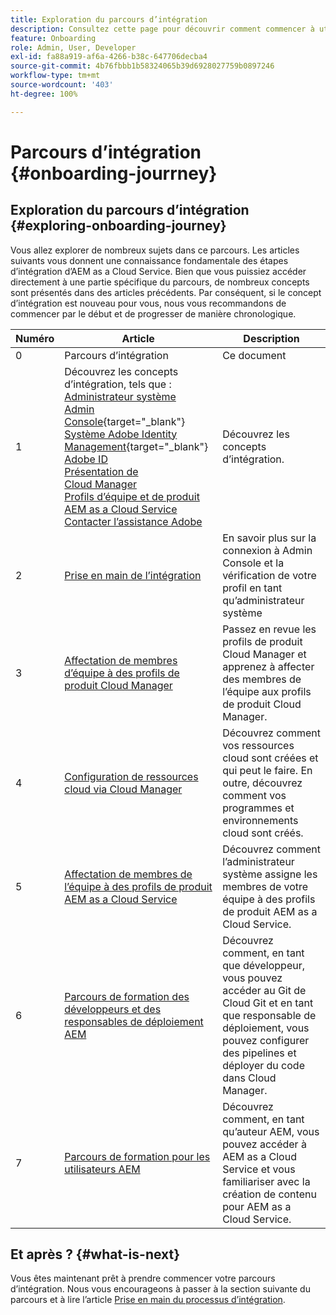```yaml
---
title: Exploration du parcours d’intégration
description: Consultez cette page pour découvrir comment commencer à utiliser le parcours d’intégration
feature: Onboarding
role: Admin, User, Developer
exl-id: fa88a919-af6a-4266-b38c-647706decba4
source-git-commit: 4b76fbbb1b58324065b39d6928027759b0897246
workflow-type: tm+mt
source-wordcount: '403'
ht-degree: 100%

---
```


# Parcours d’intégration {#onboarding-jourrney}

## Exploration du parcours d’intégration {#exploring-onboarding-journey}

Vous allez explorer de nombreux sujets dans ce parcours. Les articles suivants vous donnent une connaissance fondamentale des étapes d’intégration d’AEM as a Cloud Service. Bien que vous puissiez accéder directement à une partie spécifique du parcours, de nombreux concepts sont présentés dans des articles précédents. Par conséquent, si le concept d’intégration est nouveau pour vous, nous vous recommandons de commencer par le début et de progresser de manière chronologique.

| Numéro | Article | Description |
|---|---|---|
| 0 | Parcours d’intégration | Ce document |
| 1 | Découvrez les concepts d’intégration, tels que :<br>[Administrateur système](https://experienceleague.adobe.com/docs/experience-manager-cloud-service/onboarding/onboarding-concepts/system-administrator.html?lang=fr)<br>[Admin Console](https://experienceleague.adobe.com/docs/experience-manager-cloud-service/onboarding/onboarding-concepts/admin-console.html?lang=fr){target=&quot;_blank&quot;}<br>[Système Adobe Identity Management](https://experienceleague.adobe.com/docs/experience-manager-cloud-service/onboarding/onboarding-concepts/ims.html?lang=fr){target=&quot;_blank&quot;}<br>[Adobe ID](https://experienceleague.adobe.com/docs/experience-manager-cloud-service/onboarding/onboarding-concepts/adobe-id.html?lang=fr)<br>[Présentation de Cloud Manager](https://experienceleague.adobe.com/docs/experience-manager-cloud-service/onboarding/onboarding-concepts/cloud-manager-introduction.html?lang=fr)<br>[Profils d’équipe et de produit AEM as a Cloud Service](https://experienceleague.adobe.com/docs/experience-manager-cloud-service/onboarding/onboarding-concepts/aem-cs-team-product-profiles.html?lang=fr)<br>[Contacter l’assistance Adobe](https://experienceleague.adobe.com/docs/experience-manager-cloud-service/onboarding/onboarding-concepts/onboarding-help-resources.html?lang=fr) | Découvrez les concepts d’intégration. |
| 2 | [Prise en main de l’intégration](/help/journey-onboarding/sysadmin/get-started-onboarding-journey.md) | En savoir plus sur la connexion à Admin Console et la vérification de votre profil en tant qu’administrateur système |
| 3 | [Affectation de membres d’équipe à des profils de produit Cloud Manager](/help/journey-onboarding/sysadmin/assign-team-members-cloud-manager.md) | Passez en revue les profils de produit Cloud Manager et apprenez à affecter des membres de l’équipe aux profils de produit Cloud Manager. |
| 4 | [Configuration de ressources cloud via Cloud Manager](/help/journey-onboarding/sysadmin/setup-cloud-resources-via-cloud-manager.md) | Découvrez comment vos ressources cloud sont créées et qui peut le faire. En outre, découvrez comment vos programmes et environnements cloud sont créés. |
| 5 | [Affectation de membres de l’équipe à des profils de produit AEM as a Cloud Service](/help/journey-onboarding/sysadmin/assign-team-members-aem-cloud-service.md) | Découvrez comment l’administrateur système assigne les membres de votre équipe à des profils de produit AEM as a Cloud Service. |
| 6 | [Parcours de formation des développeurs et des responsables de déploiement AEM](/help/journey-onboarding/sysadmin/learning-path-developers-deploymentmanagers.md) | Découvrez comment, en tant que développeur, vous pouvez accéder au Git de Cloud Git et en tant que responsable de déploiement, vous pouvez configurer des pipelines et déployer du code dans Cloud Manager. |
| 7 | [Parcours de formation pour les utilisateurs AEM](/help/journey-onboarding/sysadmin/learning-path-aem-users.md) | Découvrez comment, en tant qu’auteur AEM, vous pouvez accéder à AEM as a Cloud Service et vous familiariser avec la création de contenu pour AEM as a Cloud Service. |

## Et après ? {#what-is-next}

Vous êtes maintenant prêt à prendre commencer votre parcours d’intégration. Nous vous encourageons à passer à la section suivante du parcours et à lire l’article [Prise en main du processus d’intégration](/help/journey-onboarding/sysadmin/get-started-onboarding-journey.md).
